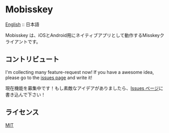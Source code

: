 # Mobisskey

[English](README.md) :: 日本語

Mobisskey は、iOSとAndroid用にネイティブアプリとして動作するMisskeyクライアントです。

## コントリビュート

I'm collecting many feature-request now! If you have a awesome idea, please go to the [issues page](https://github.com/Xeltica/Mobisskey/issues) and write it!

現在機能を募集中です！もし素敵なアイデアがありましたら、[Issues ページ](https://github.com/Xeltica/Mobisskey/issues)に書き込んで下さい！

## ライセンス

[MIT](LICENSE)
